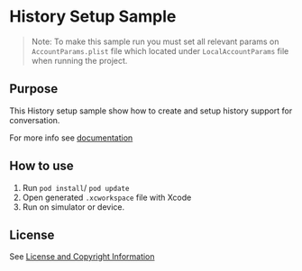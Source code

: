 # History Setup Sample

>Note: To make this sample run you must set all relevant params on `AccountParams.plist` file which located under `LocalAccountParams` file when running the project.

## Purpose

This History setup sample show how to create and setup history support for conversation.

For more info see [documentation](https://github.com/bold360ai/bold360ai_ios_sdk/wiki/Conversation-History-Service)

## How to use

1. Run `pod install`/ `pod update`
2. Open generated `.xcworkspace` file with Xcode
3. Run on simulator or device.

## License

See [License and Copyright Information](https://github.com/nanorepsdk/NRSDK-iOS-Samples#license-and-copyright-information)
